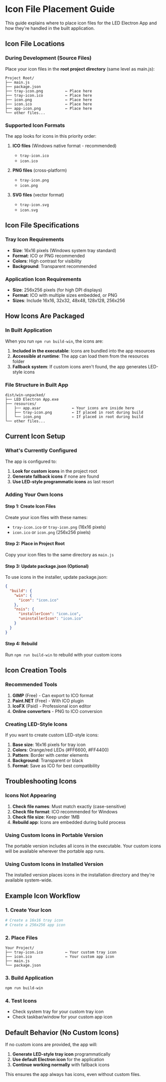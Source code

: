 # Icon File Placement Guide

This guide explains where to place icon files for the LED Electron App and how they're handled in the built application.

## Icon File Locations

### During Development (Source Files)
Place your icon files in the **root project directory** (same level as main.js):

```
Project Root/
├── main.js
├── package.json
├── tray-icon.png          ← Place here
├── tray-icon.ico          ← Place here
├── icon.png               ← Place here
├── icon.ico               ← Place here
├── app-icon.png           ← Place here
└── other files...
```

### Supported Icon Formats
The app looks for icons in this priority order:

1. **ICO files** (Windows native format - recommended)
   - `tray-icon.ico`
   - `icon.ico`

2. **PNG files** (cross-platform)
   - `tray-icon.png`
   - `icon.png`

3. **SVG files** (vector format)
   - `tray-icon.svg`
   - `icon.svg`

## Icon File Specifications

### Tray Icon Requirements
- **Size**: 16x16 pixels (Windows system tray standard)
- **Format**: ICO or PNG recommended
- **Colors**: High contrast for visibility
- **Background**: Transparent recommended

### Application Icon Requirements
- **Size**: 256x256 pixels (for high DPI displays)
- **Format**: ICO with multiple sizes embedded, or PNG
- **Sizes**: Include 16x16, 32x32, 48x48, 128x128, 256x256

## How Icons Are Packaged

### In Built Application
When you run `npm run build-win`, the icons are:

1. **Included in the executable**: Icons are bundled into the app resources
2. **Accessible at runtime**: The app can load them from the resources folder
3. **Fallback system**: If custom icons aren't found, the app generates LED-style icons

### File Structure in Built App
```
dist/win-unpacked/
├── LED Electron App.exe
├── resources/
│   ├── app.asar              ← Your icons are inside here
│   ├── tray-icon.png         ← If placed in root during build
│   └── icon.png              ← If placed in root during build
└── other files...
```

## Current Icon Setup

### What's Currently Configured
The app is configured to:

1. **Look for custom icons** in the project root
2. **Generate fallback icons** if none are found
3. **Use LED-style programmatic icons** as last resort

### Adding Your Own Icons

#### Step 1: Create Icon Files
Create your icon files with these names:
- `tray-icon.ico` or `tray-icon.png` (16x16 pixels)
- `icon.ico` or `icon.png` (256x256 pixels)

#### Step 2: Place in Project Root
Copy your icon files to the same directory as `main.js`

#### Step 3: Update package.json (Optional)
To use icons in the installer, update package.json:

```json
{
  "build": {
    "win": {
      "icon": "icon.ico"
    },
    "nsis": {
      "installerIcon": "icon.ico",
      "uninstallerIcon": "icon.ico"
    }
  }
}
```

#### Step 4: Rebuild
Run `npm run build-win` to rebuild with your custom icons

## Icon Creation Tools

### Recommended Tools
1. **GIMP** (Free) - Can export to ICO format
2. **Paint.NET** (Free) - With ICO plugin
3. **IcoFX** (Paid) - Professional icon editor
4. **Online converters** - PNG to ICO conversion

### Creating LED-Style Icons
If you want to create custom LED-style icons:

1. **Base size**: 16x16 pixels for tray icon
2. **Colors**: Orange/red LEDs (#FF6600, #FF4400)
3. **Pattern**: Border with center elements
4. **Background**: Transparent or black
5. **Format**: Save as ICO for best compatibility

## Troubleshooting Icons

### Icons Not Appearing
1. **Check file names**: Must match exactly (case-sensitive)
2. **Check file format**: ICO recommended for Windows
3. **Check file size**: Keep under 1MB
4. **Rebuild app**: Icons are embedded during build process

### Using Custom Icons in Portable Version
The portable version includes all icons in the executable. Your custom icons will be available wherever the portable app runs.

### Using Custom Icons in Installed Version
The installed version places icons in the installation directory and they're available system-wide.

## Example Icon Workflow

### 1. Create Your Icon
```bash
# Create a 16x16 tray icon
# Create a 256x256 app icon
```

### 2. Place Files
```
Your Project/
├── tray-icon.ico          ← Your custom tray icon
├── icon.ico               ← Your custom app icon
├── main.js
└── package.json
```

### 3. Build Application
```bash
npm run build-win
```

### 4. Test Icons
- Check system tray for your custom tray icon
- Check taskbar/window for your custom app icon

## Default Behavior (No Custom Icons)

If no custom icons are provided, the app will:

1. **Generate LED-style tray icon** programmatically
2. **Use default Electron icon** for the application
3. **Continue working normally** with fallback icons

This ensures the app always has icons, even without custom files.
